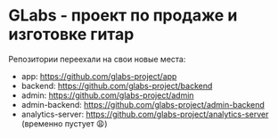 # GLabs - проект по продаже и изготовке гитар

Репозитории переехали на свои новые места:

- app: https://github.com/glabs-project/app
- backend: https://github.com/glabs-project/backend
- admin: https://github.com/glabs-project/admin
- admin-backend: https://github.com/glabs-project/admin-backend
- analytics-server: https://github.com/glabs-project/analytics-server (временно пустует 😩)
